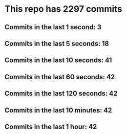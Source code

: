 # This repo has 2297 commits

## Commits in the last 1 second: 3
## Commits in the last 5 seconds: 18
## Commits in the last 10 seconds: 41
## Commits in the last 60 seconds: 42
## Commits in the last 120 seconds: 42
## Commits in the last 10 minutes: 42
## Commits in the last 1 hour: 42
